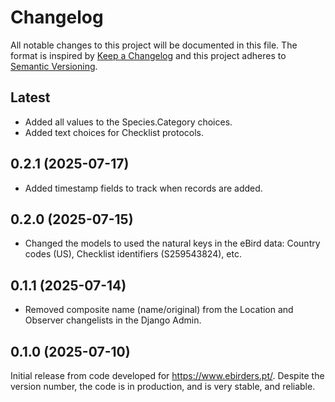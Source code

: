 # Changelog

All notable changes to this project will be documented in this file.
The format is inspired by [Keep a Changelog](https://keepachangelog.com/en/1.0.0/)
and this project adheres to [Semantic Versioning](https://semver.org/spec/v2.0.0.html).

## Latest

- Added all values to the Species.Category choices.
- Added text choices for Checklist protocols.

## 0.2.1 (2025-07-17)

- Added timestamp fields to track when records are added.

## 0.2.0 (2025-07-15)

- Changed the models to used the natural keys in the eBird data: Country codes (US),
  Checklist identifiers (S259543824), etc.

## 0.1.1 (2025-07-14)

- Removed composite name (name/original) from the Location and Observer changelists
  in the Django Admin.

## 0.1.0 (2025-07-10)

Initial release from code developed for https://www.ebirders.pt/. Despite the
version number, the code is in production, and is very stable, and reliable.
